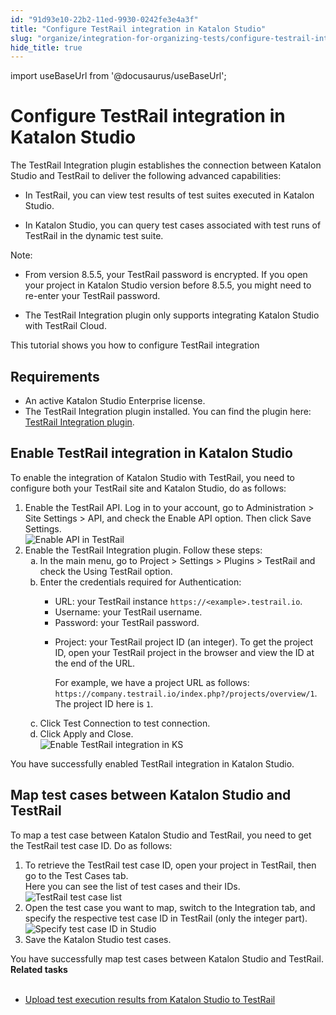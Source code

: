 ```yaml
---
id: "91d93e10-22b2-11ed-9930-0242fe3e4a3f"
title: "Configure TestRail integration in Katalon Studio"
slug: "organize/integration-for-organizing-tests/configure-testrail-integration-in-katalon-studio"
hide_title: true
---
```

import useBaseUrl from '@docusaurus/useBaseUrl';


# <a id="id" class="anchor_top_offset"/><a id="ariaid-title1" class="anchor_top_offset"/>Configure TestRail integration in <span xmlns="http://www.w3.org/1999/xhtml" className="ph">Katalon Studio</span>  

<p xmlns="http://www.w3.org/1999/xhtml" className="p">The <span className="ph uicontrol">TestRail Integration</span> plugin establishes the connection between <span className="ph">Katalon Studio</span> and TestRail to deliver the following advanced capabilities:</p> 
<ul xmlns="http://www.w3.org/1999/xhtml" className="ul"><li className="li">In TestRail, you can view test results of test suites executed in <span className="ph">Katalon Studio</span>.</li><li className="li"><p className="p">In <span className="ph">Katalon Studio</span>, you can query test cases associated with test runs of TestRail in the dynamic test suite. </p></li></ul> 
<div xmlns="http://www.w3.org/1999/xhtml" className="note note note_note"><span className="note__title">Note:</span> <ul className="ul"><li className="li"><p className="p">From version 8.5.5, your TestRail password is encrypted. If you open your project in Katalon Studio version before 8.5.5, you might need to re-enter your TestRail password.</p></li><li className="li"><p className="p">The <span className="ph uicontrol">TestRail Integration</span> plugin only supports integrating Katalon Studio with TestRail Cloud.</p></li></ul></div>
<p xmlns="http://www.w3.org/1999/xhtml" className="p">This tutorial shows you how to configure TestRail integration</p> 

## Requirements

<div xmlns="http://www.w3.org/1999/xhtml" className="p"><ul className="ul"><li className="li">An active <span className="ph">Katalon Studio Enterprise</span> license.</li><li className="li">The <span className="ph uicontrol">TestRail Integration</span> plugin installed. You can find the plugin here: <a className="xref j-external-link" href="https://store.katalon.com/product/13/TestRail-Integration" target="_blank">TestRail Integration plugin</a>.</li></ul></div>

## <a id="task-1396" class="anchor_top_offset"/>Enable TestRail integration in <span xmlns="http://www.w3.org/1999/xhtml" className="ph">Katalon Studio</span> 

<section xmlns="http://www.w3.org/1999/xhtml" className="section context">To enable the integration of <span className="ph">Katalon Studio</span> with TestRail, you need to configure both your TestRail site and <span className="ph">Katalon Studio</span>, do as follows:</section> 
<ol xmlns="http://www.w3.org/1999/xhtml" className="ol steps"><li className="li step stepexpand"><span className="ph cmd">Enable the TestRail API. Log in to your account, go to <span className="ph uicontrol">Administration</span> &gt; <span className="ph uicontrol">Site Settings</span> &gt; <span className="ph uicontrol">API</span>, and check the <span className="ph uicontrol">Enable API</span> option. Then click <span className="ph uicontrol">Save Settings</span>.</span><div className="itemgroup info"><img className="image" src={useBaseUrl("/91d45c10-22b2-11ed-9930-0242fe3e4a3f.png")} alt="Enable API in TestRail" /></div></li><li className="li step stepexpand"><span className="ph cmd">Enable the <span className="ph uicontrol">TestRail Integration</span> plugin. Follow these steps:</span><ol type="a" className="ol substeps"><li className="li substep substepexpand"><span className="ph cmd">In the main menu, go to <span className="ph uicontrol">Project</span> &gt; <span className="ph uicontrol">Settings</span> &gt; <span className="ph uicontrol">Plugins</span> &gt; <span className="ph uicontrol">TestRail</span> and check the <span className="ph uicontrol">Using TestRail</span> option.</span></li><li className="li substep substepexpand"><span className="ph cmd">Enter the credentials required for <span className="ph uicontrol">Authentication</span>:</span><div className="itemgroup info"><ul className="ul"><li className="li"><span className="ph uicontrol">URL</span>: your TestRail instance <code className="ph codeph">https://&lt;example&gt;.testrail.io</code>.</li><li className="li"><span className="ph uicontrol">Username</span>: your TestRail username.</li><li className="li"><span className="ph uicontrol">Password</span>: your TestRail password.</li><li className="li"><p className="p"><span className="ph uicontrol">Project</span>: your TestRail project ID (an integer). To get the project ID, open your TestRail project in the browser and view the ID at the end of the URL.</p><p className="p">For example, we have a project URL as follows: <code className="ph codeph">https://company.testrail.io/index.php?/projects/overview/1</code>. The project ID here is <code className="ph codeph">1</code>.</p></li></ul></div></li><li className="li substep substepexpand"><span className="ph cmd">Click <span className="ph uicontrol">Test Connection</span> to test connection.</span></li><li className="li substep substepexpand"><span className="ph cmd">Click <span className="ph uicontrol">Apply and Close</span>.</span><div className="itemgroup stepxmp"><img className="image" width={600} src={useBaseUrl("/cb5b0d00-750d-11ed-a602-0242cfbc79b5.png")} alt="Enable TestRail integration in KS" /></div></li></ol></li></ol> 
<section xmlns="http://www.w3.org/1999/xhtml" className="section result">You have successfully enabled TestRail integration in <span className="ph">Katalon Studio</span>.</section> 

## <a id="task-632" class="anchor_top_offset"/>Map test cases between <span xmlns="http://www.w3.org/1999/xhtml" className="ph">Katalon Studio</span>  and TestRail

<section xmlns="http://www.w3.org/1999/xhtml" className="section context">To map a test case between <span className="ph">Katalon Studio</span> and TestRail, you need to get the TestRail test case ID. Do as follows:</section> 
<ol xmlns="http://www.w3.org/1999/xhtml" className="ol steps"><li className="li step stepexpand"><span className="ph cmd">To retrieve the TestRail test case ID, open your project in TestRail, then go to the <span className="ph uicontrol">Test Cases</span> tab.</span><div className="itemgroup info">Here you can see the list of test cases and their IDs.</div><div className="itemgroup info"><img className="image" width={850} src={useBaseUrl("/91d19cf0-22b2-11ed-9930-0242fe3e4a3f.png")} alt="TestRail test case list" /></div></li><li className="li step stepexpand"><span className="ph cmd">Open the test case you want to map, switch to the <span className="ph uicontrol">Integration</span> tab, and specify the respective test case ID in TestRail (only the integer part).</span><div className="itemgroup info"><img className="image" width={500} src={useBaseUrl("/91d06470-22b2-11ed-9930-0242fe3e4a3f.png")} alt="Specify test case ID in Studio" /></div></li><li className="li step stepexpand"><span className="ph cmd">Save the <span className="ph">Katalon Studio</span> test cases.</span></li></ol> 
<section xmlns="http://www.w3.org/1999/xhtml" className="section result">You have successfully map test cases between <span className="ph">Katalon Studio</span> and TestRail.</section> 
<nav xmlns="http://www.w3.org/1999/xhtml" role="navigation" className="related-links"><div className="linklist relinfo reltasks"><strong>Related tasks</strong><br /><br /><ul className="linklist"><li className="linklist"><a className="link" href="/analyze/integration-for-test-analyzing/upload-test-execution-results-from-katalon-studio-to-testrail">Upload test execution results from Katalon Studio to TestRail</a></li></ul></div></nav> 
